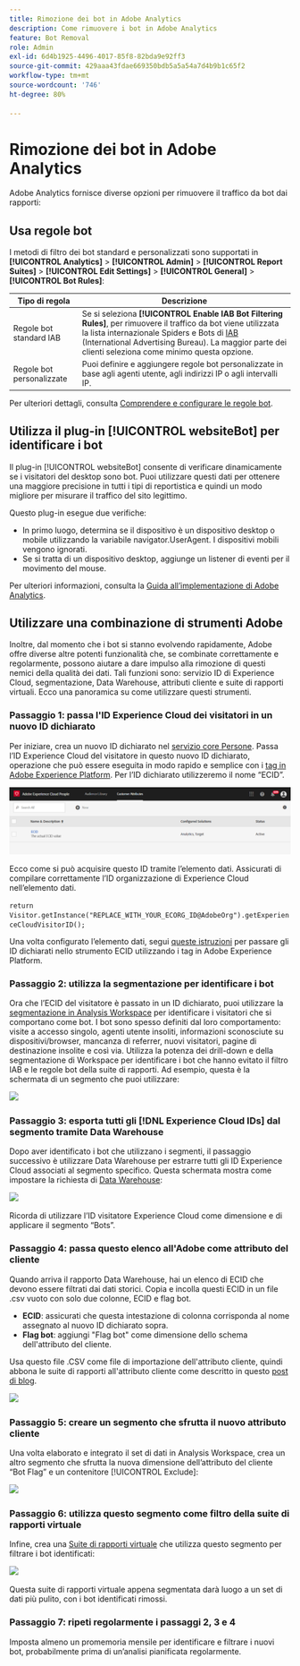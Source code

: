 ```yaml
---
title: Rimozione dei bot in Adobe Analytics
description: Come rimuovere i bot in Adobe Analytics
feature: Bot Removal
role: Admin
exl-id: 6d4b1925-4496-4017-85f8-82bda9e92ff3
source-git-commit: 429aaa43fdae669350bdb5a5a54a7d4b9b1c65f2
workflow-type: tm+mt
source-wordcount: '746'
ht-degree: 80%

---
```


# Rimozione dei bot in Adobe Analytics

Adobe Analytics fornisce diverse opzioni per rimuovere il traffico da bot dai rapporti:

## Usa regole bot

I metodi di filtro dei bot standard e personalizzati sono supportati in **[!UICONTROL Analytics]** > **[!UICONTROL Admin]** > **[!UICONTROL Report Suites]** > **[!UICONTROL Edit Settings]** > **[!UICONTROL General]** > **[!UICONTROL Bot Rules]**:

| Tipo di regola | Descrizione |
|--- |--- |
| Regole bot standard IAB | Se si seleziona **[!UICONTROL Enable IAB Bot Filtering Rules]**, per rimuovere il traffico da bot viene utilizzata la lista internazionale Spiders e Bots di [IAB](https://www.iab.com/) (International Advertising Bureau). La maggior parte dei clienti seleziona come minimo questa opzione. |
| Regole bot personalizzate | Puoi definire e aggiungere regole bot personalizzate in base agli agenti utente, agli indirizzi IP o agli intervalli IP. |

Per ulteriori dettagli, consulta [Comprendere e configurare le regole bot](/help/admin/admin/c-manage-report-suites/c-edit-report-suites/general/bot-removal/bot-rules.md).

## Utilizza il plug-in [!UICONTROL websiteBot] per identificare i bot

Il plug-in [!UICONTROL websiteBot] consente di verificare dinamicamente se i visitatori del desktop sono bot. Puoi utilizzare questi dati per ottenere una maggiore precisione in tutti i tipi di reportistica e quindi un modo migliore per misurare il traffico del sito legittimo.

Questo plug-in esegue due verifiche:

* In primo luogo, determina se il dispositivo è un dispositivo desktop o mobile utilizzando la variabile navigator.UserAgent. I dispositivi mobili vengono ignorati.
* Se si tratta di un dispositivo desktop, aggiunge un listener di eventi per il movimento del mouse.

Per ulteriori informazioni, consulta la [Guida all’implementazione di Adobe Analytics](https://experienceleague.adobe.com/docs/analytics/implementation/vars/plugins/websitebot.html?lang=it).

## Utilizzare una combinazione di strumenti Adobe

Inoltre, dal momento che i bot si stanno evolvendo rapidamente, Adobe offre diverse altre potenti funzionalità che, se combinate correttamente e regolarmente, possono aiutare a dare impulso alla rimozione di questi nemici della qualità dei dati. Tali funzioni sono: servizio ID di Experience Cloud, segmentazione, Data Warehouse, attributi cliente e suite di rapporti virtuali. Ecco una panoramica su come utilizzare questi strumenti.

### Passaggio 1: passa l&#39;ID Experience Cloud dei visitatori in un nuovo ID dichiarato

Per iniziare, crea un nuovo ID dichiarato nel [servizio core Persone](https://experienceleague.adobe.com/docs/core-services/interface/audiences/audience-library.html?lang=it). Passa l’ID Experience Cloud del visitatore in questo nuovo ID dichiarato, operazione che può essere eseguita in modo rapido e semplice con i [tag in Adobe Experience Platform](https://experienceleague.adobe.com/docs/experience-platform/tags/extensions/adobe/id-service/overview.html?lang=it). Per l’ID dichiarato utilizzeremo il nome “ECID”.

![](/help/admin/admin/c-manage-report-suites/c-edit-report-suites/general/bot-removal/assets/bot-cust-attr-setup.png)

Ecco come si può acquisire questo ID tramite l’elemento dati. Assicurati di compilare correttamente l’ID organizzazione di Experience Cloud nell’elemento dati.

```return Visitor.getInstance("REPLACE_WITH_YOUR_ECORG_ID@AdobeOrg").getExperienceCloudVisitorID();```

Una volta configurato l’elemento dati, segui [queste istruzioni](https://experienceleague.adobe.com/docs/experience-platform/tags/extensions/adobe/id-service/overview.html?lang=it) per passare gli ID dichiarati nello strumento ECID utilizzando i tag in Adobe Experience Platform.

### Passaggio 2: utilizza la segmentazione per identificare i bot

Ora che l’ECID del visitatore è passato in un ID dichiarato, puoi utilizzare la [segmentazione in Analysis Workspace](https://experienceleague.adobe.com/docs/analytics/analyze/analysis-workspace/components/segments/t-freeform-project-segment.html?lang=it) per identificare i visitatori che si comportano come bot. I bot sono spesso definiti dal loro comportamento: visite a accesso singolo, agenti utente insoliti, informazioni sconosciute su dispositivi/browser, mancanza di referrer, nuovi visitatori, pagine di destinazione insolite e così via. Utilizza la potenza dei drill-down e della segmentazione di Workspace per identificare i bot che hanno evitato il filtro IAB e le regole bot della suite di rapporti. Ad esempio, questa è la schermata di un segmento che puoi utilizzare:

![](/help/admin/admin/c-manage-report-suites/c-edit-report-suites/general/bot-removal/assets/bot-filter-seg1.png)

### Passaggio 3: esporta tutti gli [!DNL Experience Cloud IDs] dal segmento tramite Data Warehouse

Dopo aver identificato i bot che utilizzano i segmenti, il passaggio successivo è utilizzare Data Warehouse per estrarre tutti gli ID Experience Cloud associati al segmento specifico. Questa schermata mostra come impostare la richiesta di [Data Warehouse](/help/export/data-warehouse/data-warehouse.md):

![](/help/admin/admin/c-manage-report-suites/c-edit-report-suites/general/bot-removal/assets/bot-dwh-3.png)

Ricorda di utilizzare l’ID visitatore Experience Cloud come dimensione e di applicare il segmento “Bots”.

### Passaggio 4: passa questo elenco all&#39;Adobe come attributo del cliente

Quando arriva il rapporto Data Warehouse, hai un elenco di ECID che devono essere filtrati dai dati storici. Copia e incolla questi ECID in un file .csv vuoto con solo due colonne, ECID e flag bot.

* **ECID**: assicurati che questa intestazione di colonna corrisponda al nome assegnato al nuovo ID dichiarato sopra.
* **Flag bot**: aggiungi &quot;Flag bot&quot; come dimensione dello schema dell&#39;attributo del cliente.

Usa questo file .CSV come file di importazione dell&#39;attributo cliente, quindi abbona le suite di rapporti all&#39;attributo cliente come descritto in questo [post di blog](https://blog.adobe.com/en/publish/2016/10/20/link-digital-behavior-customers).

![](/help/admin/admin/c-manage-report-suites/c-edit-report-suites/general/bot-removal/assets/bot-csv-4.png)

### Passaggio 5: creare un segmento che sfrutta il nuovo attributo cliente

Una volta elaborato e integrato il set di dati in Analysis Workspace, crea un altro segmento che sfrutta la nuova dimensione dell’attributo del cliente “Bot Flag” e un contenitore [!UICONTROL Exclude]:

![](/help/admin/admin/c-manage-report-suites/c-edit-report-suites/general/bot-removal/assets/bot-filter-seg2.png)

### Passaggio 6: utilizza questo segmento come filtro della suite di rapporti virtuale

Infine, crea una [Suite di rapporti virtuale](/help/components/vrs/vrs-about.md) che utilizza questo segmento per filtrare i bot identificati:

![](/help/admin/admin/c-manage-report-suites/c-edit-report-suites/general/bot-removal/assets/bot-vrs.png)

Questa suite di rapporti virtuale appena segmentata darà luogo a un set di dati più pulito, con i bot identificati rimossi.

### Passaggio 7: ripeti regolarmente i passaggi 2, 3 e 4

Imposta almeno un promemoria mensile per identificare e filtrare i nuovi bot, probabilmente prima di un’analisi pianificata regolarmente.
